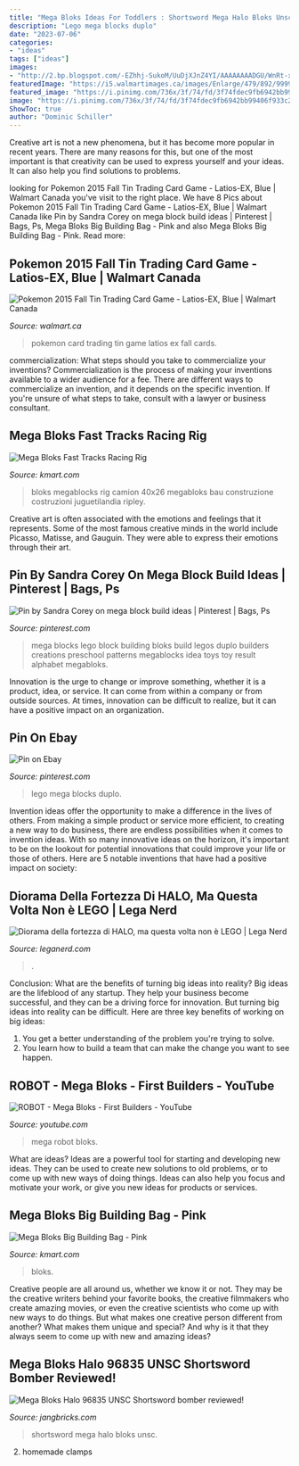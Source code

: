 ```yaml
---
title: "Mega Bloks Ideas For Toddlers : Shortsword Mega Halo Bloks Unsc"
description: "Lego mega blocks duplo"
date: "2023-07-06"
categories:
- "ideas"
tags: ["ideas"]
images:
- "http://2.bp.blogspot.com/-EZhhj-SukoM/UuDjXJnZ4YI/AAAAAAAADGU/WnRt-xjceEE/w1200-h630-p-nu/140122a-mega-bloks-halo-96835-unsc-shortsword.jpg"
featuredImage: "https://i5.walmartimages.ca/images/Enlarge/479/892/999999-728192479892.jpg"
featured_image: "https://i.pinimg.com/736x/3f/74/fd/3f74fdec9fb6942bb99406f933c22784--mega-blocks-lego-duplo.jpg"
image: "https://i.pinimg.com/736x/3f/74/fd/3f74fdec9fb6942bb99406f933c22784--mega-blocks-lego-duplo.jpg"
ShowToc: true
author: "Dominic Schiller"
---
```



Creative art is not a new phenomena, but it has become more popular in recent years. There are many reasons for this, but one of the most important is that creativity can be used to express yourself and your ideas. It can also help you find solutions to problems.

	

		
looking for Pokemon 2015 Fall Tin Trading Card Game - Latios-EX, Blue | Walmart Canada you've visit to the right place. We have 8 Pics about Pokemon 2015 Fall Tin Trading Card Game - Latios-EX, Blue | Walmart Canada like Pin by Sandra Corey on mega block build ideas | Pinterest | Bags, Ps, Mega Bloks Big Building Bag - Pink and also Mega Bloks Big Building Bag - Pink. Read more:
		
    
## Pokemon 2015 Fall Tin Trading Card Game - Latios-EX, Blue | Walmart Canada

<img loading=lazy src="https://i5.walmartimages.ca/images/Enlarge/479/892/999999-728192479892.jpg" onerror="this.onerror=null;this.src='https://tse4.mm.bing.net/th?id=OIP.XyAgV4QHCSQ8mIDNiXs3gwHaKJ&amp;pid=15.1';" alt="Pokemon 2015 Fall Tin Trading Card Game - Latios-EX, Blue | Walmart Canada">

_Source: walmart.ca_

>pokemon card trading tin game latios ex fall cards. 

	

commercialization: What steps should you take to commercialize your inventions?
Commercialization is the process of making your inventions available to a wider audience for a fee. There are different ways to commercialize an invention, and it depends on the specific invention. If you're unsure of what steps to take, consult with a lawyer or business consultant.

    
## Mega Bloks Fast Tracks Racing Rig

<img loading=lazy src="https://c.shld.net/rpx/i/s/i/spin/10108573/prod_20134881712??hei=64&amp;wid=64&amp;qlt=50" onerror="this.onerror=null;this.src='https://tse2.mm.bing.net/th?id=OIP.ggWpG15craP8NmoJL5wPzgHaFj&amp;pid=15.1';" alt="Mega Bloks Fast Tracks Racing Rig">

_Source: kmart.com_

>bloks megablocks rig camion 40x26 megabloks bau construzione costruzioni juguetilandia ripley. 

	

Creative art is often associated with the emotions and feelings that it represents. Some of the most famous creative minds in the world include Picasso, Matisse, and Gauguin. They were able to express their emotions through their art.

    
## Pin By Sandra Corey On Mega Block Build Ideas | Pinterest | Bags, Ps

<img loading=lazy src="https://s-media-cache-ak0.pinimg.com/736x/ca/60/63/ca6063b85aa18a8caa2dea2a4d4c937b.jpg" onerror="this.onerror=null;this.src='https://tse1.mm.bing.net/th?id=OIP.8cZpDjEf36m_4VePofetegHaHa&amp;pid=15.1';" alt="Pin by Sandra Corey on mega block build ideas | Pinterest | Bags, Ps">

_Source: pinterest.com_

>mega blocks lego block building bloks build legos duplo builders creations preschool patterns megablocks idea toys toy result alphabet megabloks. 

	

Innovation is the urge to change or improve something, whether it is a product, idea, or service. It can come from within a company or from outside sources. At times, innovation can be difficult to realize, but it can have a positive impact on an organization.

    
## Pin On Ebay

<img loading=lazy src="https://i.pinimg.com/736x/3f/74/fd/3f74fdec9fb6942bb99406f933c22784--mega-blocks-lego-duplo.jpg" onerror="this.onerror=null;this.src='https://tse4.mm.bing.net/th?id=OIP.gFIIeh8zayHnsdVM_k3AoQHaJ3&amp;pid=15.1';" alt="Pin on Ebay">

_Source: pinterest.com_

>lego mega blocks duplo. 

	

Invention ideas offer the opportunity to make a difference in the lives of others. From making a simple product or service more efficient, to creating a new way to do business, there are endless possibilities when it comes to invention ideas. With so many innovative ideas on the horizon, it's important to be on the lookout for potential innovations that could improve your life or those of others. Here are 5 notable inventions that have had a positive impact on society: 
    
## Diorama Della Fortezza Di HALO, Ma Questa Volta Non è LEGO | Lega Nerd

<img loading=lazy src="https://leganerd.com/wp-content/uploads/2017/09/Imgur-_kHioTC5.jpg" onerror="this.onerror=null;this.src='https://tse2.mm.bing.net/th?id=OIP.7GFVhaZSd5g6LxRgng18LgHaE7&amp;pid=15.1';" alt="Diorama della fortezza di HALO, ma questa volta non è LEGO | Lega Nerd">

_Source: leganerd.com_

>. 

	

Conclusion: What are the benefits of turning big ideas into reality?
Big ideas are the lifeblood of any startup. They help your business become successful, and they can be a driving force for innovation. But turning big ideas into reality can be difficult. Here are three key benefits of working on big ideas:
1. You get a better understanding of the problem you're trying to solve.
2. You learn how to build a team that can make the change you want to see happen.

    
## ROBOT - Mega Bloks - First Builders - YouTube

<img loading=lazy src="https://i.ytimg.com/vi/J5vAgy66GTc/maxresdefault.jpg" onerror="this.onerror=null;this.src='https://tse4.mm.bing.net/th?id=OIP.R484w8Lvqhne4yj1Z28WhwHaEK&amp;pid=15.1';" alt="ROBOT - Mega Bloks - First Builders - YouTube">

_Source: youtube.com_

>mega robot bloks. 

	

What are ideas?
Ideas are a powerful tool for starting and developing new ideas. They can be used to create new solutions to old problems, or to come up with new ways of doing things. Ideas can also help you focus and motivate your work, or give you new ideas for products or services.

    
## Mega Bloks Big Building Bag - Pink

<img loading=lazy src="https://c.shld.net/rpx/i/s/i/spin/10092007/prod_12242508512??hei=64&amp;wid=64&amp;qlt=50" onerror="this.onerror=null;this.src='https://tse4.mm.bing.net/th?id=OIP.IkfEc2MgsXI4iTqQo3IB4AHaHa&amp;pid=15.1';" alt="Mega Bloks Big Building Bag - Pink">

_Source: kmart.com_

>bloks. 

	

Creative people are all around us, whether we know it or not. They may be the creative writers behind your favorite books, the creative filmmakers who create amazing movies, or even the creative scientists who come up with new ways to do things. But what makes one creative person different from another? What makes them unique and special? And why is it that they always seem to come up with new and amazing ideas?

    
## Mega Bloks Halo 96835 UNSC Shortsword Bomber Reviewed!

<img loading=lazy src="http://2.bp.blogspot.com/-EZhhj-SukoM/UuDjXJnZ4YI/AAAAAAAADGU/WnRt-xjceEE/w1200-h630-p-nu/140122a-mega-bloks-halo-96835-unsc-shortsword.jpg" onerror="this.onerror=null;this.src='https://tse1.mm.bing.net/th?id=OIP.c1ADVXmGNbnGGsfaxvXUZAHaD4&amp;pid=15.1';" alt="Mega Bloks Halo 96835 UNSC Shortsword bomber reviewed!">

_Source: jangbricks.com_

>shortsword mega halo bloks unsc. 

	

2. homemade clamps

